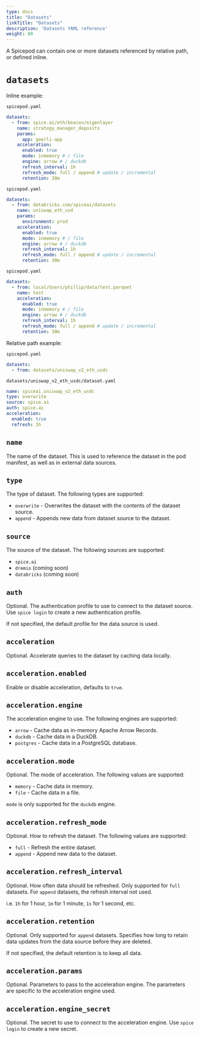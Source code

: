 ```yaml
---
type: docs
title: "Datasets"
linkTitle: "Datasets"
description: 'Datasets YAML reference'
weight: 80
---
```


A Spicepod can contain one or more datasets referenced by relative path, or defined inline.

# `datasets`

Inline example:

`spicepod.yaml`
```yaml
datasets:
  - from: spice.ai/eth/beacon/eigenlayer
    name: strategy_manager_deposits
    params:
      app: goerli-app
    acceleration:
      enabled: true
      mode: inmemory # / file
      engine: arrow # / duckdb
      refresh_interval: 1h
      refresh_mode: full / append # update / incremental
      retention: 30m
```

`spicepod.yaml`
```yaml
datasets:
  - from: databricks.com/spiceai/datasets
    name: uniswap_eth_usd
    params:
      environment: prod
    acceleration:
      enabled: true
      mode: inmemory # / file
      engine: arrow # / duckdb
      refresh_interval: 1h
      refresh_mode: full / append # update / incremental
      retention: 30m
```

`spicepod.yaml`
```yaml
datasets:
  - from: local/Users/phillip/data/test.parquet
    name: test
    acceleration:
      enabled: true
      mode: inmemory # / file
      engine: arrow # / duckdb
      refresh_interval: 1h
      refresh_mode: full / append # update / incremental
      retention: 30m
```

Relative path example:

`spicepod.yaml`
```yaml
datasets:
  - from: datasets/uniswap_v2_eth_usdc
```

`datasets/uniswap_v2_eth_usdc/dataset.yaml`
```yaml
name: spiceai.uniswap_v2_eth_usdc
type: overwrite
source: spice.ai
auth: spice.ai
acceleration:
  enabled: true
  refresh: 1h
```

## `name`

The name of the dataset. This is used to reference the dataset in the pod manifest, as well as in external data sources.

## `type`

The type of dataset. The following types are supported:

- `overwrite` - Overwrites the dataset with the contents of the dataset source.
- `append` - Appends new data from dataset source to the dataset.

## `source`

The source of the dataset. The following sources are supported:

- `spice.ai`
- `dremio` (coming soon)
- `databricks` (coming soon)

## `auth`

Optional. The authentication profile to use to connect to the dataset source. Use `spice login` to create a new authentication profile.

If not specified, the default profile for the data source is used.

## `acceleration`

Optional. Accelerate queries to the dataset by caching data locally.

## `acceleration.enabled`

Enable or disable acceleration, defaults to `true`.

## `acceleration.engine`

The acceleration engine to use. The following engines are supported:

  - `arrow` - Cache data as in-memory Apache Arrow Records.
  - `duckdb` - Cache data in a DuckDB.
  - `postgres` - Cache data in a PostgreSQL database.

## `acceleration.mode`

Optional. The mode of acceleration. The following values are supported:

  - `memory` - Cache data in memory.
  - `file` - Cache data in a file.

`mode` is only supported for the `duckdb` engine.

## `acceleration.refresh_mode`

Optional. How to refresh the dataset. The following values are supported:

  - `full` - Refresh the entire dataset.
  - `append` - Append new data to the dataset.

## `acceleration.refresh_interval`

Optional. How often data should be refreshed. Only supported for `full` datasets. For `append` datasets, the refresh interval not used.

i.e. `1h` for 1 hour, `1m` for 1 minute, `1s` for 1 second, etc.

## `acceleration.retention`

Optional. Only supported for `append` datasets. Specifies how long to retain data updates from the data source before they are deleted.

If not specified, the default retention is to keep all data.

## `acceleration.params`

Optional. Parameters to pass to the acceleration engine. The parameters are specific to the acceleration engine used.

## `acceleration.engine_secret`

Optional. The secret to use to connect to the acceleration engine. Use `spice login` to create a new secret.
